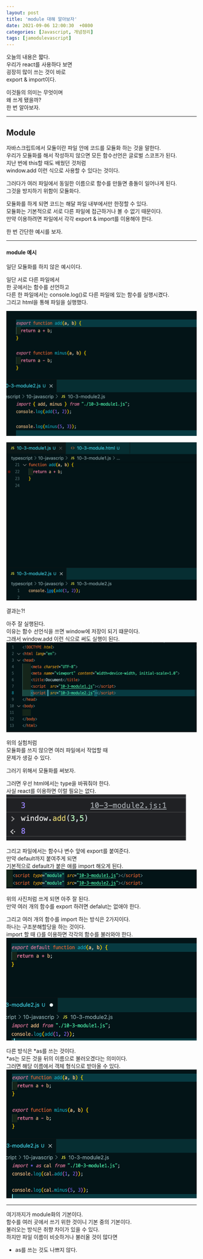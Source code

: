 ```yaml
---
layout: post
title: 'module 대해 알아보자'
date: 2021-09-06 12:00:30  +0800
categories: [Javascript, 개념정리]
tags: [jamodulevascript]
---
```


오늘의 내용은 짧다.  
우리가 react를 사용하다 보면  
굉장히 많이 쓰는 것이 바로  
export & import이다.  

이것들의 의미는 무엇이며  
왜 쓰게 됐을까?  
한 번 알아보자.  

---

## **Module**  

자바스크립트에서 모듈이란 파일 안에 코드를 모듈화 하는 것을 말한다.  
우리가 모듈화를 해서 작성하지 않으면 모든 함수선언은 글로벌 스코프가 된다.  
지난 번에 this할 때도 배웠던 것처럼  
window.add 이런 식으로 사용할 수 있다는 것이다.  

그러다가 여러 파일에서 동일한 이름으로 함수를 만들면 충돌이 일어나게 된다.  
그것을 방지하기 위함이 모듈화다.  

모듈화를 하게 되면 코드는 해달 파일 내부에서만 한정할 수 있다.  
모듈화는 기본적으로 서로 다른 파일에 접근하거나 볼 수 없기 때문이다.  
만약 이용하려면 파일에서 각각 export & import를 이용해야 한다.  

한 번 간단한 예시를 보자.  

---   

#### **module 예시**  

일단 모듈화를 하지 않은 예시이다.  

일단 서로 다른 파일에서  
한 곳에서는 함수를 선언하고  
다른 한 파일에서는 console.log()로 다른 파일에 있는 함수를 실행시켰다.  
그리고 html을 통해 파일을 실행했다.  

![image](/assets/img/sample/module1.png)  

![image](/assets/img/sample/module2.png)  

결과는?!  

아주 잘 실행된다.  
이유는 함수 선언식을 쓰면 window에 저장이 되기 떄문이다.  
그래서 window.add 이런 식으로 써도 실행이 된다.  
![image](/assets/img/sample/module3.png)  

위의 실험처럼  
모듈화를 쓰지 않으면 여러 파일에서 작업할 때  
문제가 생길 수 있다.  

그러기 위해서 모듈화를 써보자.  

그러면 우선 html에서는 type을 바꿔줘야 한다.  
사실 react를 이용하면 이럴 필요는 없다.  
![image](/assets/img/sample/module4.png)  

그리고 파일에서는 함수나 변수 앞에 export를 붙여준다.  
만약 default까지 붙여주게 되면  
기본적으로 default가 붙은 애를 import 해오게 된다.  
![image](/assets/img/sample/module5.png)  

위의 사진처럼 쓰게 되면 아주 잘 된다.  
만약 여러 개의 함수를 export 하려면 defalut는 없애야 한다.  

그리고 여러 개의 함수를 import 하는 방식은 2가지이다.  
하나는 구조분해할당을 하는 것이다.  
import 할 때 {}를 이용하면 각각의 함수를 불러와야 한다.  
![image](/assets/img/sample/module6.png)  


다른 방식은 *as를 쓰는 것이다.  
*as는 모든 것을 뒤의 이름으로 불러오겠다는 의미이다.  
그러면 해당 이름에서 객체 형식으로 받아올 수 있다.  
![image](/assets/img/sample/module7.png)  

---

여기까지가 module화의 기본이다.  
함수를 여러 곳에서 쓰기 위한 것이니 기본 중의 기본이다.  
불러오는 방식은 취향 차이가 있을 수 있다.  
하지만 파일 이름이 비슷하거나 불러올 것이 많다면  
* as를 쓰는 것도 나쁘지 않다.  
